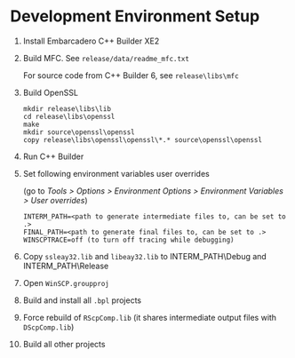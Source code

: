 Development Environment Setup
=============================

1.  Install Embarcadero C++ Builder XE2

2.  Build MFC. See `release/data/readme_mfc.txt`

    For source code from C++ Builder 6, see `release\libs\mfc`

3.  Build OpenSSL

        mkdir release\libs\lib
        cd release\libs\openssl
        make
        mkdir source\openssl\openssl
        copy release\libs\openssl\openssl\*.* source\openssl\openssl

4.  Run C++ Builder

5.  Set following environment variables user overrides 

    (go to *Tools > Options > Environment Options > Environment Variables > User overrides*)

        INTERM_PATH=<path to generate intermediate files to, can be set to .>    
        FINAL_PATH=<path to generate final files to, can be set to .>
        WINSCPTRACE=off (to turn off tracing while debugging)

6.  Copy `ssleay32.lib` and `libeay32.lib` to INTERM_PATH\Debug and INTERM_PATH\Release

7.  Open `WinSCP.groupproj`

8.  Build and install all `.bpl` projects

9.  Force rebuild of `RScpComp.lib`
    (it shares intermediate output files with `DScpComp.lib`)

10. Build all other projects
